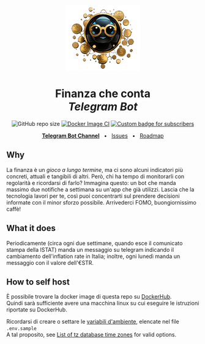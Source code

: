 <p align="center">
  <img src="logo.png" alt="Logo" height=170 vspace="1">
</p>
<h1 align="center">Finanza che conta<br><em>Telegram Bot</em></h1>

<p align="center">
  <img src="https://img.shields.io/github/repo-size/Loenus/finanza-che-conta" alt="GitHub repo size"/>
  <a href="https://github.com/Loenus/finanza-che-conta/actions/workflows/docker-image.yml"><img src="https://github.com/Loenus/finanza-che-conta/actions/workflows/docker-image.yml/badge.svg" alt="Docker Image CI"/></a>
  <a href="https://t.me/finanzacheconta"><img src="https://img.shields.io/endpoint?style=flat&url=https://runkit.io/loenus/badge-subscribers/branches/master?url=https://t.me/finanzacheconta" alt="Custom badge for subscribers"/></a>
</p>

<div align="center">
  <a href="https://t.me/finanzacheconta"><strong>Telegram Bot Channel</strong></a>
  <span>&nbsp;&nbsp;•&nbsp;&nbsp;</span>
  <a href="https://github.com/Loenus/finanza-che-conta/issues/new">Issues</a>
  <span>&nbsp;&nbsp;•&nbsp;&nbsp;</span>
  <a href="https://github.com/Loenus/finanza-che-conta/issues/1">Roadmap</a>
  <br />
</div>

## Why

La finanza è un *gioco a lungo termine*, ma ci sono alcuni indicatori più concreti, attuali e tangibili di altri. Però, chi ha tempo di monitorarli con regolarità e ricordarsi di farlo? Immagina questo: un bot che manda massimo due notifiche a settimana su un'app che già utilizzi. Lascia che la tecnologia lavori per te, così puoi concentrarti sul prendere decisioni informate con il minor sforzo possibile. Arrivederci FOMO, buongiornissimo caffè!

## What it does

Periodicamente (circa ogni due settimane, quando esce il comunicato stampa della ISTAT) manda un messaggio su telegram indicando il cambiamento dell'inflation rate in Italia; inoltre, ogni lunedì manda un messaggio con il valore dell'€STR.

## How to self host

È possibile trovare la docker image di questa repo su [DockerHub](https://hub.docker.com/r/loenus/finanza-che-conta).<br>
Quindi sarà sufficiente avere una macchina linux su cui eseguire le istruzioni riportate su DockerHub.

Ricordarsi di creare o settare le [variabili d'ambiente](https://docs.docker.com/engine/reference/commandline/run/#env), elencate nel file `.env.sample` <br>
A tal proposito, see [List of tz database time zones](https://en.wikipedia.org/wiki/List_of_tz_database_time_zones) for valid options.

